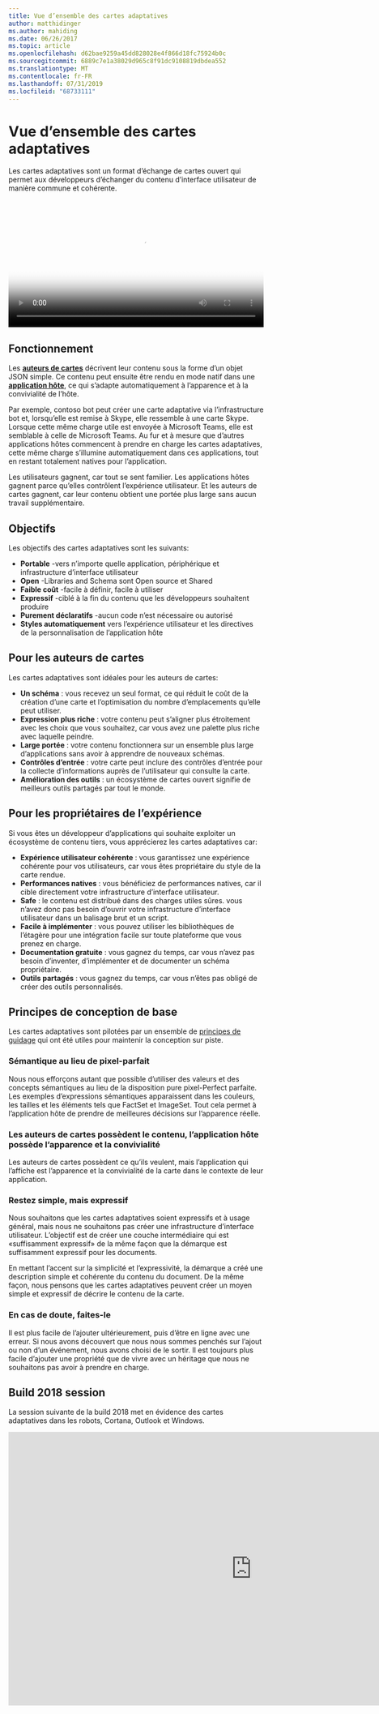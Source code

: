 ```yaml
---
title: Vue d’ensemble des cartes adaptatives
author: matthidinger
ms.author: mahiding
ms.date: 06/26/2017
ms.topic: article
ms.openlocfilehash: d62bae9259a45dd828028e4f866d18fc75924b0c
ms.sourcegitcommit: 6889c7e1a38029d965c8f91dc9108819dbdea552
ms.translationtype: MT
ms.contentlocale: fr-FR
ms.lasthandoff: 07/31/2019
ms.locfileid: "68733111"
---
```

# <a name="adaptive-cards-overview"></a>Vue d’ensemble des cartes adaptatives 

Les cartes adaptatives sont un format d’échange de cartes ouvert qui permet aux développeurs d’échanger du contenu d’interface utilisateur de manière commune et cohérente.

<video controls width="100%" poster="./content/videoposter.png">
    <source src="https://adaptivecardsblob.blob.core.windows.net/assets/AdaptiveCardsOverviewVideo.mp4" type="video/mp4">
</video>

## <a name="how-they-work"></a>Fonctionnement

Les [**auteurs de cartes**](authoring-cards/getting-started.md) décrivent leur contenu sous la forme d’un objet JSON simple. Ce contenu peut ensuite être rendu en mode natif dans une [**application hôte**](rendering-cards/getting-started.md), ce qui s’adapte automatiquement à l’apparence et à la convivialité de l’hôte.

Par exemple, contoso bot peut créer une carte adaptative via l’infrastructure bot et, lorsqu’elle est remise à Skype, elle ressemble à une carte Skype. Lorsque cette même charge utile est envoyée à Microsoft Teams, elle est semblable à celle de Microsoft Teams. Au fur et à mesure que d’autres applications hôtes commencent à prendre en charge les cartes adaptatives, cette même charge s’illumine automatiquement dans ces applications, tout en restant totalement natives pour l’application.

Les utilisateurs gagnent, car tout se sent familier. Les applications hôtes gagnent parce qu’elles contrôlent l’expérience utilisateur. Et les auteurs de cartes gagnent, car leur contenu obtient une portée plus large sans aucun travail supplémentaire.

## <a name="goals"></a>Objectifs 

Les objectifs des cartes adaptatives sont les suivants:

* **Portable** -vers n’importe quelle application, périphérique et infrastructure d’interface utilisateur
* **Open** -Libraries and Schema sont Open source et Shared
* **Faible coût** -facile à définir, facile à utiliser
* **Expressif** -ciblé à la fin du contenu que les développeurs souhaitent produire
* **Purement déclaratifs** -aucun code n’est nécessaire ou autorisé
* **Styles automatiquement** vers l’expérience utilisateur et les directives de la personnalisation de l’application hôte

## <a name="for-card-authors"></a>Pour les auteurs de cartes
Les cartes adaptatives sont idéales pour les auteurs de cartes:

* **Un schéma** : vous recevez un seul format, ce qui réduit le coût de la création d’une carte et l’optimisation du nombre d’emplacements qu’elle peut utiliser.
* **Expression plus riche** : votre contenu peut s’aligner plus étroitement avec les choix que vous souhaitez, car vous avez une palette plus riche avec laquelle peindre.
* **Large portée** : votre contenu fonctionnera sur un ensemble plus large d’applications sans avoir à apprendre de nouveaux schémas.
* **Contrôles d’entrée** : votre carte peut inclure des contrôles d’entrée pour la collecte d’informations auprès de l’utilisateur qui consulte la carte.
* **Amélioration des outils** : un écosystème de cartes ouvert signifie de meilleurs outils partagés par tout le monde.

## <a name="for-experience-owners"></a>Pour les propriétaires de l’expérience
Si vous êtes un développeur d’applications qui souhaite exploiter un écosystème de contenu tiers, vous apprécierez les cartes adaptatives car:

* **Expérience utilisateur cohérente** : vous garantissez une expérience cohérente pour vos utilisateurs, car vous êtes propriétaire du style de la carte rendue.
* **Performances natives** : vous bénéficiez de performances natives, car il cible directement votre infrastructure d’interface utilisateur.
* **Safe** : le contenu est distribué dans des charges utiles sûres. vous n’avez donc pas besoin d’ouvrir votre infrastructure d’interface utilisateur dans un balisage brut et un script.
* **Facile à implémenter** : vous pouvez utiliser les bibliothèques de l’étagère pour une intégration facile sur toute plateforme que vous prenez en charge. 
* **Documentation gratuite** : vous gagnez du temps, car vous n’avez pas besoin d’inventer, d’implémenter et de documenter un schéma propriétaire.
* **Outils partagés** : vous gagnez du temps, car vous n’êtes pas obligé de créer des outils personnalisés.

## <a name="core-design-principles"></a>Principes de conception de base 

Les cartes adaptatives sont pilotées par un ensemble de [principes de guidage](resources/principles.md) qui ont été utiles pour maintenir la conception sur piste. 

### <a name="semantic-instead-of-pixel-perfect"></a>Sémantique au lieu de pixel-parfait
Nous nous efforçons autant que possible d’utiliser des valeurs et des concepts sémantiques au lieu de la disposition pure pixel-Perfect parfaite. Les exemples d’expressions sémantiques apparaissent dans les couleurs, les tailles et les éléments tels que FactSet et ImageSet. Tout cela permet à l’application hôte de prendre de meilleures décisions sur l’apparence réelle.

### <a name="card-authors-own-the-content-host-app-owns-the-look-and-feel"></a>Les auteurs de cartes possèdent le contenu, l’application hôte possède l’apparence et la convivialité
Les auteurs de cartes possèdent ce qu’ils veulent, mais l’application qui l’affiche est l’apparence et la convivialité de la carte dans le contexte de leur application.

### <a name="keep-it-simple-but-expressive"></a>Restez simple, mais expressif
Nous souhaitons que les cartes adaptatives soient expressifs et à usage général, mais nous ne souhaitons pas créer une infrastructure d’interface utilisateur.  L’objectif est de créer une couche intermédiaire qui est «suffisamment expressif» de la même façon que la démarque est suffisamment expressif pour les documents.

En mettant l’accent sur la simplicité et l’expressivité, la démarque a créé une description simple et cohérente du contenu du document.  De la même façon, nous pensons que les cartes adaptatives peuvent créer un moyen simple et expressif de décrire le contenu de la carte.

### <a name="when-in-doubt-keep-it-out"></a>En cas de doute, faites-le
Il est plus facile de l’ajouter ultérieurement, puis d’être en ligne avec une erreur. Si nous avons découvert que nous nous sommes penchés sur l’ajout ou non d’un événement, nous avons choisi de le sortir.  Il est toujours plus facile d’ajouter une propriété que de vivre avec un héritage que nous ne souhaitons pas avoir à prendre en charge.


## <a name="build-2018-session"></a>Build 2018 session

La session suivante de la build 2018 met en évidence des cartes adaptatives dans les robots, Cortana, Outlook et Windows. 

<iframe src="https://medius.studios.ms/Embed/Video/BRK2401?SFYT=true" width="960" height="540" allowFullScreen frameBorder="0"></iframe>
